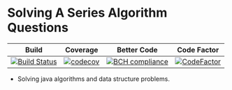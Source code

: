 # Solving A Series Algorithm Questions
| Build|Coverage|Better Code| Code Factor
-------|--------|-----------|----------
[![Build Status](https://travis-ci.com/shavar67/JavaAlgorithms.svg?branch=master)](https://travis-ci.com/shavar67/JavaAlgorithms)|[![codecov](https://codecov.io/gh/shavar67/Demogradle/branch/master/graph/badge.svg)](https://codecov.io/gh/shavar67/Demogradle)|[![BCH compliance](https://bettercodehub.com/edge/badge/shavar67/JavaAlgorithms?branch=master)](https://bettercodehub.com/)|[![CodeFactor](https://www.codefactor.io/repository/github/shavar67/javaalgorithms/badge)](https://www.codefactor.io/repository/github/shavar67/javaalgorithms)
* Solving java algorithms and data structure problems.
